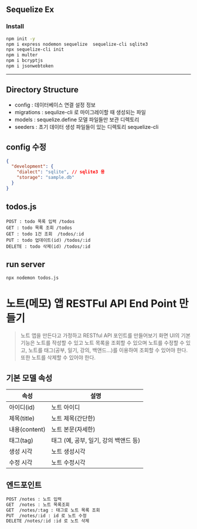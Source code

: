 ## Sequelize Ex

### Install

```bash
npm init -y
npm i express nodemon sequelize  sequelize-cli sqlite3
npx sequelize-cli init
npm i multer
npm i bcryptjs
npm i jsonwebtoken
```

---

## Directory Structure

- config : 데이터베이스 연결 설정 정보
- migrations : sequlize-cli 로 마이그레이할 때 생성되는 파일
- models : sequelize.define 모델 파일들만 보관 디렉토리
- seeders : 초기 데이터 생성 파일들이 있는 디렉토리 sequelize-cli

## config 수정

```json
{
  "development": {
    "dialect": "sqlite", // sqlite3 용
    "storage": "sample.db"
  }
}
```

## todos.js

```
POST : todo 목록 입력 /todos
GET : todo 목록 조회 /todos
GET : todo 1건 조회  /todos/:id
PUT : todo 업데이트(id) /todos/:id
DELETE : todo 삭제(id) /todos/:id

```

## run server

```bash
npx nodemon todos.js

```

# 노트(메모) 앱 RESTFul API End Point 만들기

> 노트 앱을 만든다고 가정하고 RESTful API 포인트를 만들어보기
> 화면 UI의 기본 기능은 노트를 작성할 수 있고
> 노트 목록을 조회할 수 있으며
> 노트를 수정할 수 있고,
> 노트를 태그(공부, 일기, 강의, 백앤드...)를 이용하여 조회할 수 있어야 한다.
> 또한 노트를 삭제할 수 있어야 한다.

## 기본 모델 속성

| 속성          | 설명                                  |
| ------------- | ------------------------------------- |
| 아이디(id)    | 노트 아이디                           |
| 제목(title)   | 노트 제목(간단한)                     |
| 내용(content) | 노트 본문(자세한)                     |
| 태그(tag)     | 태그 (예, 공부, 일기, 강의 백앤드 등) |
| 생성 시각     | 노트 생성시각                         |
| 수정 시각     | 노트 수정시각                         |

## 엔드포인트

```bash
POST /notes : 노트 입력
GET  /notes : 노트 목록조회
GET  /notes/:tag : 태그로 노트 목록 조회
PUT  /notes/:id : id 로 노트 수정
DELETE /notes/:id :id 로 노트 삭제
```
